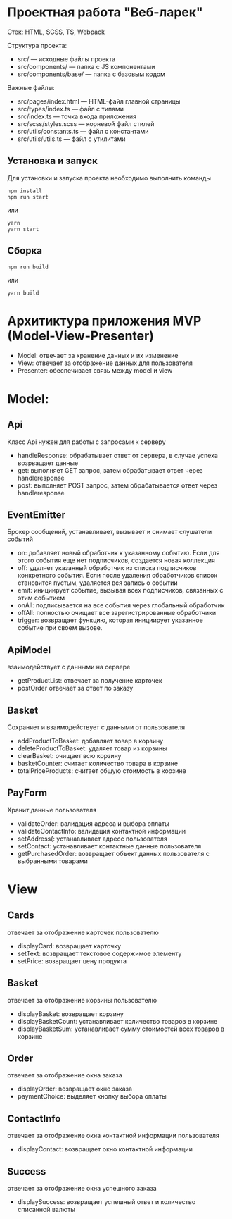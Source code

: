 # Проектная работа "Веб-ларек"

Стек: HTML, SCSS, TS, Webpack

Структура проекта:
- src/ — исходные файлы проекта
- src/components/ — папка с JS компонентами
- src/components/base/ — папка с базовым кодом

Важные файлы:
- src/pages/index.html — HTML-файл главной страницы
- src/types/index.ts — файл с типами
- src/index.ts — точка входа приложения
- src/scss/styles.scss — корневой файл стилей
- src/utils/constants.ts — файл с константами
- src/utils/utils.ts — файл с утилитами

## Установка и запуск
Для установки и запуска проекта необходимо выполнить команды

```
npm install
npm run start
```

или

```
yarn
yarn start
```
## Сборка

```
npm run build
```

или

```
yarn build
```

# Архитиктура приложения MVP (Model-View-Presenter)
- Model:  отвечает за хранение данных и их изменение
- View: отвечает за отображение данных для пользователя
- Presenter: обеспечивает связь между  model и view
# Model:

## Api
Класс Api нужен для работы с запросами к серверу

- handleResponse: обрабатывает ответ от сервера, в случае успеха возрващает данные
- get: выполняет GET запрос, затем обрабатывает ответ через handleresponse
- post: выполняет POST запрос, затем обрабатывается ответ через handleresponse

## EventEmitter
Брокер сообщений, устанавливает, вызывает и снимает слушатели событий

- on: добавляет новый обработчик к указанному событию. Если для этого события еще нет подписчиков, создается новая коллекция
- off: удаляет указанный обработчик из списка подписчиков конкретного события. Если после удаления обработчиков список 
становится пустым, удаляется вся запись о событии
- emit: инициирует событие, вызывая всех подписчиков, связанных с этим событием
- onAll: подписывается на все события через глобальный обработчик
- offAll: полностью очищает все зарегистрированные обработчики
- trigger: возвращает функцию, которая инициирует указанное событие при своем вызове.

## ApiModel 
взаимодействует с данными на сервере

- getProductList: отвечает за  получение карточек 
- postOrder отвечает за ответ по заказу

## Basket
Сохраняет и взаимодействует с данными от пользователя 

- addProductToBasket: добавляет товар в корзину
- deleteProductToBasket: удаляет товар из корзины
- clearBasket: очищает всю корзину
- basketCounter: считает количество товара в корзине
- totalPriceProducts: считает общую стоимость в корзине

## PayForm
Хранит данные пользователя 

- validateOrder: валидация адреса и выбора оплаты
- validateContactInfo: валидация контактной информации 
- setAddress(: устанавливает адресс пользователя
- setContact: устанавливает контактные данные пользователя 
- getPurchasedOrder: возвращает объект данных пользователя с выбранными товарами

# View

## Cards
отвечает за отображение карточек пользователю 

- displayCard: возвращает карточку 
- setText: возвращает текстовое содержимое элементу
- setPrice: возвращает цену продукта

## Basket
отвечает за отображение корзины пользователю

- displayBasket: возвращает корзину
- displayBasketCount: устанавливает количество товаров в корзине 
- displayBasketSum: устанавливает сумму стоимостей всех товаров в корзине

## Order
отвечает за отображение окна заказа

- displayOrder: возвращает окно заказа
- paymentChoice: выделяет кнопку выбора оплаты

## ContactInfo
отвечает за отображение окна контактной информации пользователя

- displayContact: возвращает окно контактной информации

## Success
отвечает за отображение окна успешного заказа

- displaySuccess: возвращает успешный ответ и количество списанной валюты